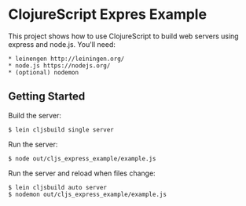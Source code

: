 ClojureScript Expres Example
============================

This project shows how to use ClojureScript to build web servers using express
and node.js. You'll need:

    * leinengen http://leiningen.org/
    * node.js https://nodejs.org/
    * (optional) nodemon

Getting Started
---------------

Build the server:

    $ lein cljsbuild single server

Run the server:

    $ node out/cljs_express_example/example.js

Run the server and reload when files change:

    $ lein cljsbuild auto server
    $ nodemon out/cljs_express_example/example.js
